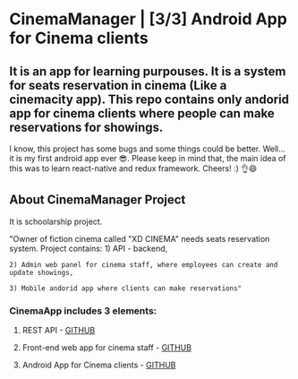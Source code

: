 # CinemaManager | [3/3] Android App for Cinema clients

## It is an app for learning purpouses. It is a system for seats reservation in cinema (Like a cinemacity app). This repo contains only andorid app for cinema clients where people can make reservations for showings.

I know, this project has some bugs and some things could be better. Well... it is my first android app ever 😎. Please keep in mind that, the main idea of this was to learn react-native and redux framework. Cheers! :) 👌😄

## About CinemaManager Project

It is schoolarship project.

"Owner of fiction cinema called "XD CINEMA" needs seats reservation system.
Project contains:
    1) API - backend,

    2) Admin web panel for cinema staff, where employees can create and update showings,

    3) Mobile andorid app where clients can make reservations"

### CinemaApp includes 3 elements:
1) REST API - [GITHUB](https://github.com/krzychna33/CinemaManager_API)

2) Front-end web app for cinema staff - [GITHUB](https://github.com/krzychna33/CinemaManager_staffWebApp)

3) Android App for Cinema clients - [GITHUB](https://github.com/krzychna33/CinemaManager_AndroidClientApp)